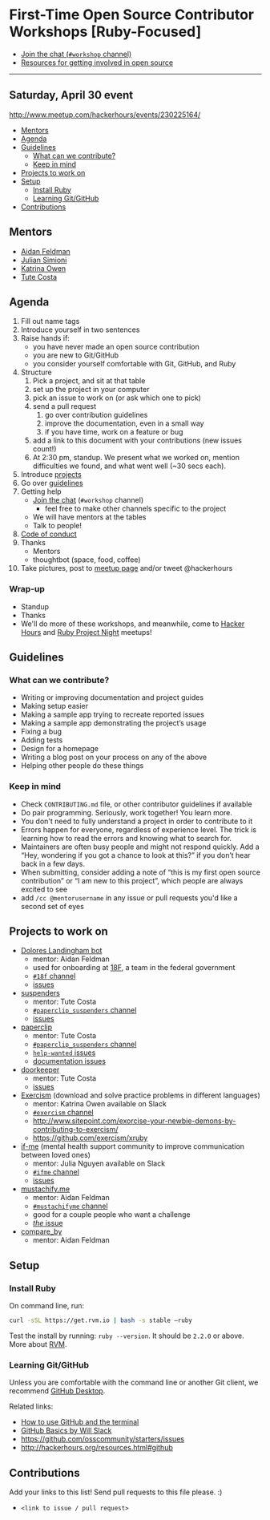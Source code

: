 # First-Time Open Source Contributor Workshops [Ruby-Focused]

* [Join the chat (`#workshop` channel)](http://chat.hackerhours.org/)
* [Resources for getting involved in open source](http://hackerhours.org/resources.html#getting-involved-in-open-source)

---

## Saturday, April 30 event

http://www.meetup.com/hackerhours/events/230225164/

<!-- START doctoc generated TOC please keep comment here to allow auto update -->
<!-- DON'T EDIT THIS SECTION, INSTEAD RE-RUN doctoc TO UPDATE -->


- [Mentors](#mentors)
- [Agenda](#agenda)
- [Guidelines](#guidelines)
  - [What can we contribute?](#what-can-we-contribute)
  - [Keep in mind](#keep-in-mind)
- [Projects to work on](#projects-to-work-on)
- [Setup](#setup)
  - [Install Ruby](#install-ruby)
  - [Learning Git/GitHub](#learning-gitgithub)
- [Contributions](#contributions)

<!-- END doctoc generated TOC please keep comment here to allow auto update -->

## Mentors

* [Aidan Feldman](https://github.com/afeld)
* [Julian Simioni](https://github.com/orangejulius)
* [Katrina Owen](https://github.com/kytrinyx)
* [Tute Costa](https://github.com/tute)

## Agenda

1. Fill out name tags
1. Introduce yourself in two sentences
1. Raise hands if:
    * you have never made an open source contribution
    * you are new to Git/GitHub
    * you consider yourself comfortable with Git, GitHub, and Ruby
1. Structure
    1. Pick a project, and sit at that table
    1. set up the project in your computer
    1. pick an issue to work on (or ask which one to pick)
    1. send a pull request
        1. go over contribution guidelines
        1. improve the documentation, even in a small way
        1. if you have time, work on a feature or bug
    1. add a link to this document with your contributions (new issues count!)
    1. At 2:30 pm, standup. We present what we worked on, mention difficulties we found, and what went well (~30 secs each).
1. Introduce [projects](#projects-to-work-on)
1. Go over [guidelines](#guidelines)
1. Getting help
   * [Join the chat](http://chat.hackerhours.org/) (`#workshop` channel)
      * feel free to make other channels specific to the project
   * We will have mentors at the tables
   * Talk to people!
1. [Code of conduct](http://hackerhours.org/policies.html)
1. Thanks
   * Mentors
   * thoughtbot (space, food, coffee)
1. Take pictures, post to [meetup page](http://www.meetup.com/hackerhours/events/230225164/) and/or tweet @hackerhours

### Wrap-up

* Standup
* Thanks
* We'll do more of these workshops, and meanwhile, come to [Hacker Hours](www.meetup.com/hackerhours) and [Ruby Project Night](http://www.meetup.com/Ruby-Project-Night-NYC) meetups!

## Guidelines

### What can we contribute?

* Writing or improving documentation and project guides
* Making setup easier
* Making a sample app trying to recreate reported issues
* Making a sample app demonstrating the project’s usage
* Fixing a bug
* Adding tests
* Design for a homepage
* Writing a blog post on your process on any of the above
* Helping other people do these things

### Keep in mind

* Check `CONTRIBUTING.md` file, or other contributor guidelines if available
* Do pair programming. Seriously, work together! You learn more.
* You don't need to fully understand a project in order to contribute to it
* Errors happen for everyone, regardless of experience level. The trick is learning how to read the errors and knowing what to search for.
* Maintainers are often busy people and might not respond quickly. Add a “Hey, wondering if you got a chance to look at this?” if you don’t hear back in a few days.
* When submitting, consider adding a note of “this is my first open source contribution” or “I am new to this project”, which people are always excited to see
* add `/cc @mentorusername` in any issue or pull requests you'd like a second set of eyes

## Projects to work on

* [Dolores Landingham bot](https://github.com/18F/dolores-landingham-bot)
    * mentor: Aidan Feldman
    * used for onboarding at [18F](https://18f.gsa.gov/), a team in the federal government
    * [`#18f` channel](https://hackerhours.slack.com/messages/18f/)
    * [issues](https://github.com/18F/dolores-landingham-bot/issues?q=is%3Aopen+is%3Aissue+label%3A%22help+wanted%22)
* [suspenders](https://github.com/thoughtbot/suspenders)
  * mentor: Tute Costa
  * [`#paperclip_suspenders` channel](https://hackerhours.slack.com/messages/paperclip_suspenders/)
  * [issues](https://github.com/thoughtbot/suspenders/labels/help%20wanted)
* [paperclip](https://github.com/thoughtbot/paperclip)
  * mentor: Tute Costa
  * [`#paperclip_suspenders` channel](https://hackerhours.slack.com/messages/paperclip_suspenders/)
  * [`help-wanted` issues](https://github.com/thoughtbot/paperclip/issues?q=is%3Aopen+is%3Aissue+label%3ADocs)
  * [documentation issues](https://github.com/thoughtbot/paperclip/issues?q=is%3Aissue+is%3Aopen+label%3A%22help+wanted%22)
* [doorkeeper](https://github.com/doorkeeper-gem)
  * mentor: Tute Costa
  * [issues](https://github.com/doorkeeper-gem/doorkeeper/labels/help%20wanted)
* [Exercism](http://exercism.io/) (download and solve practice problems in different languages)
  * mentor: Katrina Owen available on Slack
  * [`#exercism` channel](https://hackerhours.slack.com/messages/exercism/)
  * http://www.sitepoint.com/exorcise-your-newbie-demons-by-contributing-to-exercism/
  * https://github.com/exercism/xruby
* [if-me](http://www.if-me.org/) (mental health support community to improve communication between loved ones)
  * mentor: Julia Nguyen available on Slack
  * [`#ifme` channel](https://hackerhours.slack.com/messages/ifme/)
  * [issues](https://github.com/julianguyen/ifme/issues)
* [mustachify.me](https://mustachify.me/)
  * mentor: Aidan Feldman
  * [`#mustachifyme` channel](https://hackerhours.slack.com/messages/mustachifyme/)
  * good for a couple people who want a challenge
  * [_the_ issue](https://github.com/afeld/mustachio/issues/48)
* [compare_by](https://github.com/afeld/compare_by)
    * mentor: Aidan Feldman

## Setup

### Install Ruby

On command line, run:

```bash
curl -sSL https://get.rvm.io | bash -s stable —ruby
```

Test the install by running: `ruby --version`. It should be `2.2.0` or above. More about [RVM](https://rvm.io/rvm/install).

### Learning Git/GitHub

Unless you are comfortable with the command line or another Git client, we recommend [GitHub Desktop](https://desktop.github.com/).

Related links:

* [How to use GitHub and the terminal](https://18f.gsa.gov/2015/03/03/how-to-use-github-and-the-terminal-a-guide/)
* [GitHub Basics by Will Slack](https://docs.google.com/document/d/11irMMp4o7yZApyCIyKK8IU15So4DeowNxHywItzMlco/edit?usp=sharing)
* https://github.com/osscommunity/starters/issues
* http://hackerhours.org/resources.html#github

## Contributions

Add your links to this list! Send pull requests to this file please. :)

* `<link to issue / pull request>`
